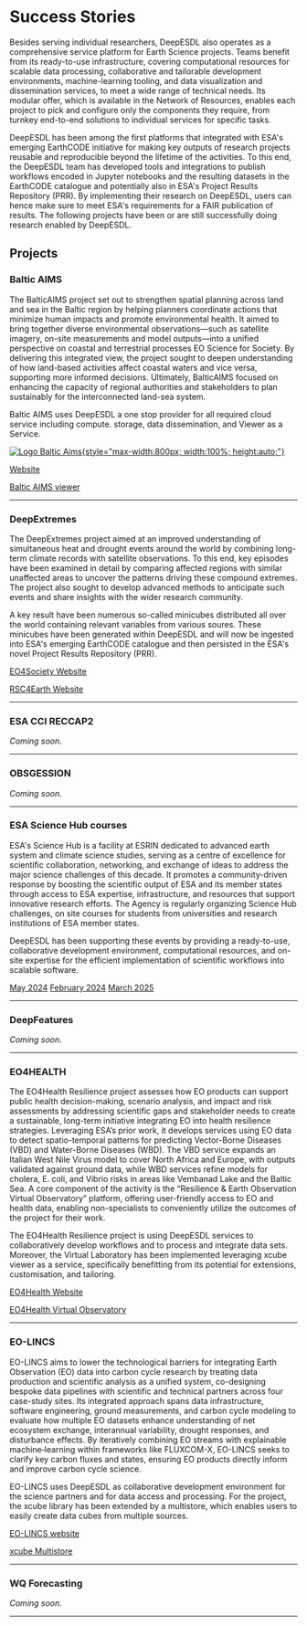 # Success Stories

Besides serving individual researchers, DeepESDL also operates as a comprehensive service platform for Earth Science 
projects. Teams benefit from  its ready-to-use infrastructure, covering computational resources for scalable data 
processing, collaborative and tailorable development environments, machine-learning tooling, and data visualization 
and dissemination services, to meet a wide range of technical needs. Its modular offer, which is available in 
the Network of Resources, enables each project to pick and configure only the components they require, from turnkey 
end-to-end solutions to individual services for specific tasks.

DeepESDL has been among the first platforms that integrated with ESA's emerging EarthCODE initiative for making key 
outputs of  research projects reusable and reproducible beyond the lifetime of the activities. To this end, the DeepESDL
team has developed tools and integrations to publish workflows encoded in Jupyter notebooks and the resulting datasets 
in the EarthCODE catalogue and potentially also in ESA's Project Results Repository (PRR). By implementing their 
research on DeepESDL, users can hence make sure to meet ESA's requirements for a FAIR publication of results. 
The following projects have been or are still successfully doing research enabled by DeepESDL. 

## Projects

### Baltic AIMS

The BalticAIMS project set out to strengthen spatial planning across land and sea in the Baltic region by
helping planners coordinate actions that minimize human impacts and promote environmental health. It aimed to bring
together diverse environmental observations—such as satellite imagery, on-site measurements and model outputs—into a
unified perspective on coastal and terrestrial processes EO Science for Society. By delivering this integrated view, the project sought to deepen understanding of how land-based
activities affect coastal waters and vice versa, supporting more informed decisions.
Ultimately, BalticAIMS focused on enhancing the capacity of regional authorities and stakeholders to plan sustainably
for the interconnected land-sea system.

Baltic AIMS uses DeepESDL a one stop provider for all required cloud service including  compute. storage, data
dissemination, and Viewer as a Service.

[![Logo Baltic Aims](img/BalticAIMS_1.jpg){style="max-width:800px; width:100%; height:auto;"}](https://viewer.balticaims.eu/)

[Website](https://www.syke.fi/en/projects/eo-applications-integrated-maritime-and-territorial-spatial-planning-baltic-balticaims)

[Baltic AIMS viewer](https://viewer.balticaims.eu/)

----------

###  DeepExtremes

The DeepExtremes project aimed at an improved understanding of simultaneous heat and drought events around the world by
combining long-term climate records with satellite observations. To this end, key episodes have been examined in detail
by comparing affected regions with similar unaffected areas to uncover the patterns driving these compound extremes.
The project also sought to develop advanced methods to anticipate such events and share insights with the wider
research community.

A key result have been numerous so-called minicubes distributed all over the world containing relevant variables
from various soures. These minicubes have been generated within DeepESDL and will now be ingested into ESA's emerging
EarthCODE catalogue and then persisted in the ESA's novel Project Results Repository (PRR).

[EO4Society Website](https://eo4society.esa.int/projects/deep-extremes)

[RSC4Earth Website](https://rsc4earth.de/project/deepextremes)


--------

### ESA CCI RECCAP2

*Coming soon.*

--------

### OBSGESSION ###

*Coming soon.*

---------

### ESA Science Hub courses

ESA's Science Hub is a facility at ESRIN dedicated to advanced earth system and climate science studies, serving as a
centre of excellence for scientific collaboration, networking, and exchange of ideas to address the major science
challenges of this decade. It promotes a community-driven response by boosting the scientific output of ESA and its
member states through access to ESA expertise, infrastructure, and resources that support innovative research efforts.
The Agency is regularly organizing Science Hub challenges, on site courses for students from universities and research
institutions of ESA member states.

DeepESDL has been supporting these events by providing a ready-to-use, collaborative development environment,
computational resources, and on-site expertise for the efficient implementation of scientific workflows into scalable
software.

[May 2024](https://sciencehub.esa.int/2024/05/09/3rd-earth-system-science-challenge/)
[February 2024](https://eo4society.esa.int/event/sciencehubchallengefeb2024)
[March 2025](https://sciencehub.esa.int/2025/02/28/training-on-carbon-and-extremes-science-with-the-deepesdl-platform/)



--------

### DeepFeatures

*Coming soon.*

---------

### EO4HEALTH

The EO4Health Resilience project assesses how EO products can support public health decision-making, scenario analysis,
and impact and risk assessments by addressing scientific gaps and stakeholder needs to create a sustainable, long-term
initiative integrating EO into health resilience strategies. Leveraging ESA’s prior work, it develops services
using EO data to detect spatio-temporal patterns for predicting Vector-Borne Diseases (VBD) and Water-Borne Diseases (WBD).
The VBD service expands an Italian West Nile Virus model to cover North Africa and Europe, with outputs validated against
ground data, while WBD services refine models for cholera, E. coli, and Vibrio risks in areas like Vembanad Lake and the
Baltic Sea. A core component of the activity is the  “Resilience & Earth Observation Virtual Observatory” platform,
offering user-friendly access to EO and health data, enabling non-specialists to conveniently utilize the outcomes of the
project for their work.

The EO4Health Resilience project is using DeepESDL services to collaboratively develop workflows and to process and
integrate data sets. Moreover, the Virtual Laboratory has been implemented leveraging xcube viewer as a service,
specifically benefitting from its potential for extensions, customisation, and tailoring.

[EO4Health Website](https://eo4health.esa.int/)

[EO4Health Virtual Observatory](https://eo4health.api.brockmann-consult.de/api/viewer/)



---------

### EO-LINCS

EO-LINCS aims to lower the technological barriers for integrating Earth Observation (EO) data into carbon cycle research
by treating data production and scientific analysis as a unified system, co-designing bespoke data pipelines with scientific
and technical partners across four case-study sites. Its integrated approach spans data infrastructure, software engineering,
ground measurements, and carbon cycle modeling to evaluate how multiple EO datasets enhance understanding of net ecosystem
exchange, interannual variability, drought responses, and disturbance effects. By iteratively combining EO streams with
explainable machine‐learning within frameworks like FLUXCOM-X, EO-LINCS seeks to clarify key carbon fluxes and states,
ensuring EO products directly inform and improve carbon cycle science.

EO-LINCS uses DeepESDL as collaborative development environment for the science partners and for data access and processing.
For the project, the xcube library has been extended by a multistore, which enables users to easily create data cubes from multiple sources.

[EO-LINCS website](https://www.eo-lincs.org/)

[xcube Multistore](https://xcube-dev.github.io/xcube-multistore/)

---------

### WQ Forecasting

*Coming soon.*

---------



